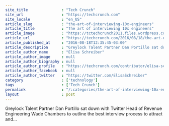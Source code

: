 ```yaml
---
site_title               : "Tech Crunch"
site_url                 : "https://techcrunch.com"
site_locale              : "en_US"
article_slug             : "the-art-of-interviewing-10x-engineers"
article_title            : "The art of interviewing 10x engineers"
article_image            : "https://tctechcrunch2011.files.wordpress.com/2016/08/gettyimages-475967793.jpg?w=764&h=400&crop=1"
article_url              : "https://techcrunch.com/2016/08/18/the-art-of-interviewing-10x-engineers/"
article_published_at     : "2016-08-18T12:35:45-03:00"
article_description      : "Greylock Talent Partner Dan Portillo sat down with Twitter Head of Revenue Engineering Wade Chambers to outline the best interview process to attract and..."
article_author_name      : "Elisa Schreiber"
article_author_image     : null
article_author_biography : null
article_author_profile   : "https://techcrunch.com/contributor/elisa-schreiber/"
article_author_facebook  : null
article_author_twitter   : "https://twitter.com/ElisaSchreiber"
category                 : ['technology']
tags                     : ['Tech Crunch']
permalink                : "/:categories/the-art-of-interviewing-10x-engineers/"
layout                   : post
---
```


Greylock Talent Partner Dan Portillo sat down with Twitter Head of Revenue Engineering Wade Chambers to outline the best interview process to attract and...
